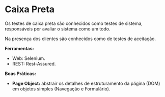 # Caixa Preta
Os testes de caixa preta são conhecidos como testes de sistema, responsáveis por avaliar o sistema como um todo.

Na presença dos clientes são conhecidos como de testes de aceitação.

**Ferramentas:**
* Web: Selenium.
* REST: Rest-Assured.

**Boas Práticas:**

* **Page Object:** abstrair os detalhes de estruturamento da página (DOM) em objetos simples (Navegação e Formulário).
